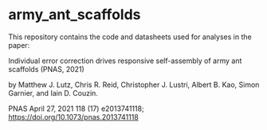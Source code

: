 # army_ant_scaffolds

This repository contains the code and datasheets used for analyses in the paper:

Individual error correction drives responsive self-assembly of army ant scaffolds (PNAS, 2021) 

by Matthew J. Lutz, Chris R. Reid, Christopher J. Lustri, Albert B. Kao, Simon Garnier, and Iain D. Couzin.

PNAS April 27, 2021 118 (17) e2013741118; https://doi.org/10.1073/pnas.2013741118
